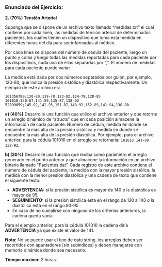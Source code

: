 ### Enunciado del Ejercicio:

**2. (70%) Tensión Arterial**

Suponga que se dispone de un archivo texto llamado “medidas.txt” el cual contiene por cada línea, las medidas de tensión arterial de determinados pacientes, los cuales tienen un dispositivo que toma esta medida en diferentes horas del día para ser informadas al médico.

Por cada línea se dispone del número de cédula del paciente, luego un punto y coma y luego todas las medidas reportadas para cada paciente por los dispositivos, cada una de ellas separadas por “,”. El número de medidas para cada paciente puede variar.

La medida está dada por dos números separados por guion, por ejemplo, 120-80, que indica la presión sistólica y diastólica respectivamente. Un ejemplo de este archivo es:

```
101356789;120-80,119-78,123-82,124-79,128-85
101010;130-87,141-89,135-87,138-92
52899659;145-92,142-95,151-87,148-92,152-89,141-94,138-88
```

**a) (40%)** Desarrolle una función que utilice el archivo anterior y que retorne un arreglo dinámico de “structs” que en cada posición almacene la información de cada paciente: Número de cédula, medida en donde se encuentre la más alta de la presión sistólica y medida en donde se encuentre la más alta de la presión diastólica. Por ejemplo, para el archivo anterior, para la cédula 101010 en el arreglo se retornaría: `101010 141-89 138-92`.

**b) (30%)** Desarrolle una función que reciba como parámetro el arreglo generado en el punto anterior y que almacene la información en un archivo binario llamado “Pacientes.dat”. Cada registro de este archivo contiene el número de cédula del paciente, la medida con la mayor presión sistólica, la medida con la menor presión diastólica y una cadena de texto que contiene el siguiente texto:

- **ADVERTENCIA:** si la presión sistólica es mayor de 140 o la diastólica es mayor de 95.
- **SEGUIMIENTO:** si la presión sistólica está en el rango de 130 a 140 o la diastólica está en el rango 90-95.
- En caso de no cumplirse con ninguno de los criterios anteriores, la cadena queda vacía.

Para el ejemplo anterior, para la cédula 101010 la cadena diría **ADVERTENCIA** ya que existe el valor de 141.

**Nota:** No se puede usar el tipo de dato string, los arreglos deben ser recorridos con apuntadores (sin subíndices) y deben manejarse con memoria dinámica donde sea necesario.

**Tiempo máximo:** 2 horas.